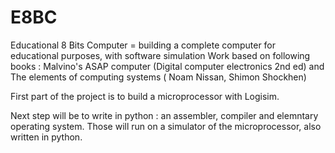 # E8BC
Educational 8 Bits Computer = building a complete computer for educational purposes, with software simulation
Work based on following books : Malvino's ASAP computer (Digital computer electronics 2nd ed) and The elements of computing systems ( Noam Nissan, Shimon Shockhen)

First part of the project is to build a microprocessor with Logisim.

Next step will be to write in python : an assembler, compiler and elemntary operating system.
Those will run on a simulator of the microprocessor, also written in python.
